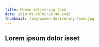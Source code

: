 ```yaml
---
title: Woman delivering food
date: 2019-09-06T08:28:44.549Z
thumbnail: /img/woman-delivering-food.jpg
---
```

## Lorem ipsum dolor isset
